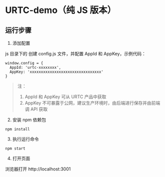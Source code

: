 # URTC-demo（纯 JS 版本）

## 运行步骤

1. 添加配置

js 目录下的 创建 config.js 文件，并配置 AppId 和 AppKey，示例代码：

```
window.config = {
  AppId: 'urtc-xxxxxxxx',
  AppKey: 'xxxxxxxxxxxxxxxxxxxxxxxxxxxxxxxx'
}
```

> 注：
> 
> 1. AppId 和 AppKey 可从 URTC 产品中获取
> 2. AppKey 不可暴露于公网，建议生产环境时，由后端进行保存并由前端调 API 获取

2. 安装 npm 依赖包

```
npm install
```

3. 执行运行命令

```
npm start
```

4. 打开页面

浏览器打开 http://localhost:3001
